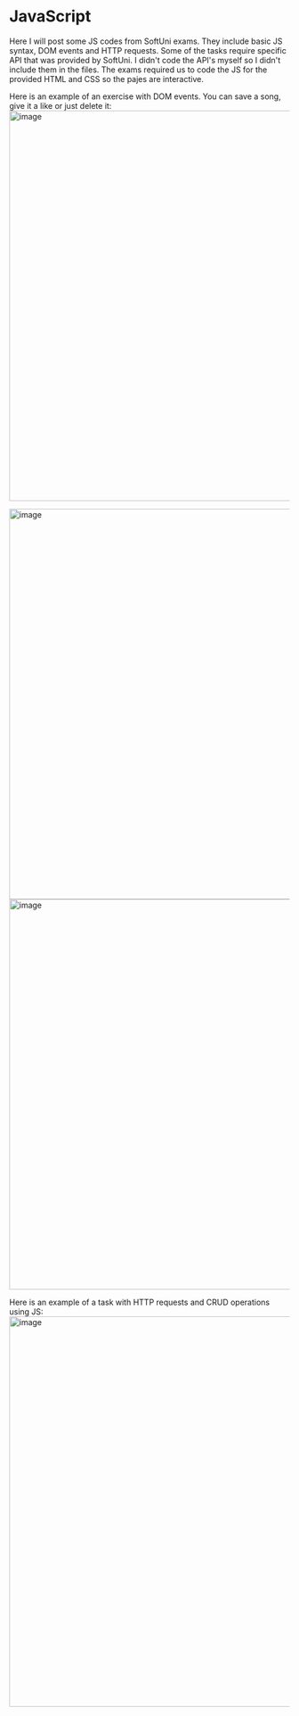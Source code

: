 # JavaScript
Here I will post some JS codes from SoftUni exams. They include basic JS syntax, DOM events and HTTP requests. Some of the tasks require specific API that was provided by SoftUni. I didn't code the API's myself so I didn't include them in the files. The exams required us to code the JS for the provided HTML and CSS so the pajes are interactive. 

Here is an example of an exercise with DOM events. You can save a song, give it a like or just delete it:
<img width="700" alt="image" src="https://user-images.githubusercontent.com/106106321/230152795-c988aa1e-c7c4-46bc-be6a-d76f8c7df7f8.png">

<img width="700" alt="image" src="https://user-images.githubusercontent.com/106106321/230154390-1322b684-b183-436d-96f5-b14319f963be.png">

<img width="700" alt="image" src="https://user-images.githubusercontent.com/106106321/230154165-5b2a69af-b107-4fd6-a8c8-1039c702d21f.png">


Here is an example of a task with HTTP requests and CRUD operations using JS:
<img width="700" alt="image" src="https://user-images.githubusercontent.com/106106321/230155185-ec869bb7-63a1-46e2-8187-43cd5d2b3f2f.png">
